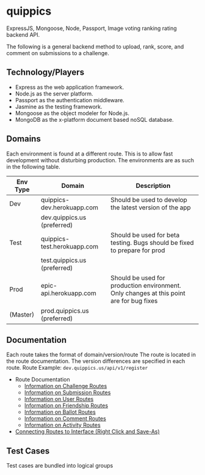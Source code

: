 quippics
========

ExpressJS, Mongoose, Node, Passport, Image voting ranking rating backend API.

The following is a general backend method to upload, rank, score, and comment
on submissions to a challenge.

Technology/Players
----------------------
- Express as the web application framework.
- Node.js as the server platform.
- Passport as the authentication middleware.
- Jasmine as the testing framework.
- Mongoose as the object modeler for Node.js.
- MongoDB as the x-platform document based noSQL database.

Domains
----------------------
Each environment is found at a different route. This is to allow fast development
without disturbing production. The environments are as such in the following table.

| Env Type | Domain | Description                |
-----------|--------|-----------------------------
|Dev    | quippics-dev.herokuapp.com  | Should be used to develop the latest version of the app|
|       | dev.quippics.us (preferred) |       |
|Test   | quippics-test.herokuapp.com | Should be used for beta testing. Bugs should be fixed to prepare for prod|
|       | test.quippics.us (preferred)|       |
|Prod   | epic-api.herokuapp.com      | Should be used for production environment. Only changes at this point are for bug fixes|
|(Master)| prod.quippics.us (preferred)|       |


Documentation
----------------------
Each route takes the format of domain/version/route
The route is located in the route documentation.
The version differences are specified in each route.
Route Example: `dev.quippics.us/api/v1/register`

- Route Documentation
  - [Information on Challenge Routes](./docs/challengesRoute.md)
  - [Information on Submission Routes](./docs/submissionsRoute.md)
  - [Information on User Routes](./docs/usersRoute.md)
  - [Information on Friendship Routes](./docs/friendshipsRoute.md)
  - [Information on Ballot Routes](./docs/ballotsRoute.md)
  - [Information on Comment Routes](./docs/commentsRoute.md)
  - [Information on Activity Routes](./docs/activitiesRoute.md)
- [Connecting Routes to Interface (Right Click and Save-As)](./docs/InterfaceRouteInfo.pdf)


Test Cases
----------------------
Test cases are bundled into logical groups
